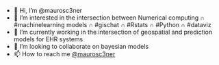 - 👋 Hi, I’m @maurosc3ner
- 👀 I’m interested in the intersection between Numerical computing ∩ #machinelearning models ∩ #gischat ∩ #Rstats ∩ #Python ∩ #dataviz
- 🌱 I’m currently working in the intersection of geospatial and prediction models for EHR systems
- 💞️ I’m looking to collaborate on bayesian models
- 📫 How to reach me [@maurosc3ner](https://twitter.com/maurosc3ner)
